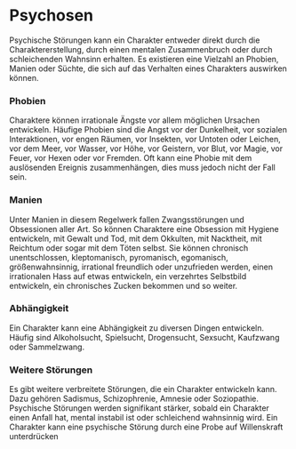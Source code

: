 # Psychosen
Psychische Störungen kann ein Charakter entweder direkt durch die Charaktererstellung, durch einen mentalen Zusammenbruch oder durch schleichenden Wahnsinn erhalten. Es existieren eine Vielzahl an Phobien, Manien oder Süchte, die sich auf das Verhalten eines Charakters auswirken können.

### Phobien

Charaktere können irrationale Ängste vor allem möglichen Ursachen entwickeln. Häufige Phobien sind die Angst vor der Dunkelheit, vor sozialen Interaktionen, vor engen Räumen, vor Insekten, vor Untoten oder Leichen, vor dem Meer, vor Wasser, vor Höhe, vor Geistern, vor Blut, vor Magie, vor Feuer, vor Hexen oder vor Fremden. Oft kann eine Phobie mit dem auslösenden Ereignis zusammenhängen, dies muss jedoch nicht der Fall sein.

### Manien

Unter Manien in diesem Regelwerk fallen Zwangsstörungen und Obsessionen aller Art. So können Charaktere eine Obsession mit Hygiene entwickeln, mit Gewalt und Tod, mit dem Okkulten, mit Nacktheit, mit Reichtum oder sogar mit dem Töten selbst. Sie können chronisch unentschlossen, kleptomanisch, pyromanisch, egomanisch, größenwahnsinnig, irrational freundlich oder unzufrieden werden, einen irrationalen Hass auf etwas entwickeln, ein verzehrtes Selbstbild entwickeln, ein chronisches Zucken bekommen und so weiter.

### Abhängigkeit

Ein Charakter kann eine Abhängigkeit zu diversen Dingen entwickeln. Häufig sind Alkoholsucht, Spielsucht, Drogensucht, Sexsucht, Kaufzwang oder Sammelzwang.

### Weitere Störungen

Es gibt weitere verbreitete Störungen, die ein Charakter entwickeln kann. Dazu gehören Sadismus, Schizophrenie, Amnesie oder Soziopathie. Psychische Störungen werden signifikant stärker, sobald ein Charakter einen Anfall hat, mental instabil ist oder schleichend wahnsinnig wird. Ein Charakter kann eine psychische Störung durch eine Probe auf Willenskraft unterdrücken
